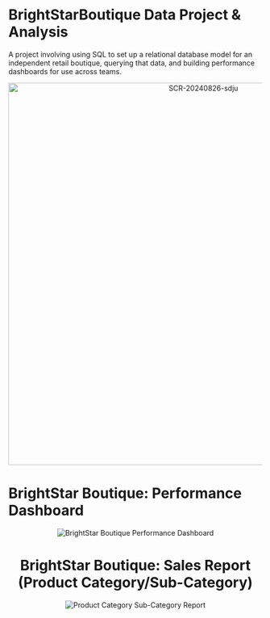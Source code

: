 # BrightStarBoutique Data Project & Analysis
A project involving using SQL to set up a relational database model for an independent retail boutique, querying that data, and building performance dashboards for use across teams.

<div align="center"><img width="758" alt="SCR-20240826-sdju" src="https://github.com/user-attachments/assets/de398482-7b7d-449e-b108-373dc8f57cff"></div>

# BrightStar Boutique: Performance Dashboard

<div align="center"><img alt="BrightStar Boutique Performance Dashboard" src="https://github.com/user-attachments/assets/cb5268fe-0946-429b-be98-ddaba67e96d8"</div>

# BrightStar Boutique: Sales Report (Product Category/Sub-Category)

<div align="center"><img alt="Product Category Sub-Category Report" src="https://github.com/user-attachments/assets/27e9c1ea-f662-4763-9a8e-f84e633c2cd2"</div>



